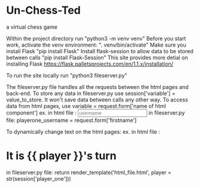 # Un-Chess-Ted
a virtual chess game

Within the project directory run "python3 -m venv venv"
Before you start work, activate the venv environment: ". venv/bin/activate"
Make sure you install Flask "pip install Flask"
Install flask-session to allow data to be stored between calls "pip install Flask-Session"
This site provides more detial on installing Flask https://flask.palletsprojects.com/en/1.1.x/installation/

To run the site locally run "python3 fileserver.py"

The fileserver.py file handles all the requests between the html pages and back-end.
To store any data in fileserver.py use session['variable'] = value_to_store. It won't save data between calls any other way.
To access data from html pages, use variable = request.form['name of html component']
ex. 
 in html file :
  <input type="text" name="firstname" placeholder="username">
 in fileserver.py file:
  playerone_username = request.form['firstname']
 
 To dynamically change text on the html pages:
 ex.
  in html file :
    <h1> It is {{ player }}'s turn</h1>
  in fileserver.py file:
    return render_template('html_file.html', player = str(session['player_one']))
  
